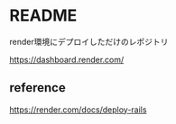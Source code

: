# README

render環境にデプロイしただけのレポジトリ

https://dashboard.render.com/

## reference

https://render.com/docs/deploy-rails